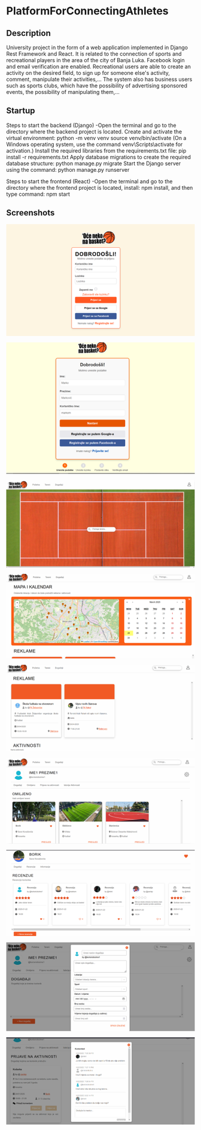 # PlatformForConnectingAthletes
## Description
University project in the form of a web application implemented in Django Rest Framework and React. It is related to the connection of sports and recreational players in the area of ​​the city of Banja Luka. Facebook login and email verification are enabled. Recreational users are able to create an activity on the desired field, to sign up for someone else's activity, comment, manipulate their activities,... The system also has business users such as sports clubs, which have the possibility of advertising sponsored events, the possibility of manipulating them,...
## Startup
Steps to start the backend (Django)
-Open the terminal and go to the directory where the backend project is located. Create and activate the virtual environment:
python -m venv venv
source venv/bin/activate
(On a Windows operating system, use the command venv\Scripts\activate for activation.)
Install the required libraries from the requirements.txt file:
pip install -r requirements.txt
Apply database migrations to create the required database structure:
python manage.py migrate
Start the Django server using the command: python manage.py runserver

Steps to start the frontend (React)
-Open the terminal and go to the directory where the frontend project is located, install: npm install, and then type command: npm start
## Screenshots
![screenshot](Screenshots/picture1.png)

![screenshot](Screenshots/picture2.png)

![screenshot](Screenshots/picture3.png)

![screenshot](Screenshots/picture4.png)

![screenshot](Screenshots/picture5.png)

![screenshot](Screenshots/picture6.png)

![screenshot](Screenshots/picture7.png)

![screenshot](Screenshots/picture8.png)

![screenshot](Screenshots/picture9.png)